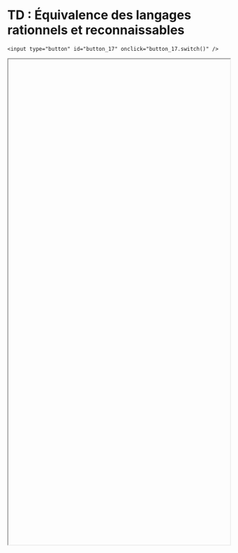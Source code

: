 # TD : Équivalence des langages rationnels et reconnaissables

<script>
    $(function() {
        document.getElementById("main-content").style.maxWidth = "90%";
        button_17 = button_cor(
            'https://raw.githubusercontent.com/fortierq/cours/main/langage/kleene/td/td_kleene.pdf',
            '17',
            'button_17'
        );
    });
</script>

```{margin}
<input type="button" id="button_17" onclick="button_17.switch()" />
```

<iframe id="17" height=1100 width=100% allowfullscreen></iframe>
